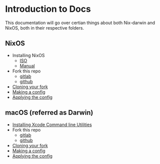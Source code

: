 # Introduction to Docs
This documentation will go over certian things about both Nix-darwin and NixOS, both in their respective folders.

## NixOS
- Installing NixOS
  - [ISO](https://nixos.org/download/#nixos-iso)
  - [Manual](https://nixos.org/manual/nixos/stable/#sec-installation)
- Fork this repo
  - [gitlab](https://docs.gitlab.com/user/project/repository/forking_workflow/)
  - [github](https://docs.github.com/en/pull-requests/collaborating-with-pull-requests/working-with-forks/fork-a-repo)
- [Cloning your fork](./cloning_repo.md)
- [Making a config](./creating_a_config.md)
- [Applying the config](./applying_the_config.md)

## macOS (referred as Darwin)
- [Installing Xcode Command line Utilities](./darwin/XCLIUTIL.md)
- Fork this repo
  - [gitlab](https://docs.gitlab.com/user/project/repository/forking_workflow/)
  - [github](https://docs.github.com/en/pull-requests/collaborating-with-pull-requests/working-with-forks/fork-a-repo)
- [Cloning your fork](./cloning_repo.md)
- [Making a config](./creating_a_config.md)
- [Applying the config](./applying_the_config.md)

